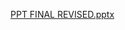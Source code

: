 [PPT FINAL REVISED.pptx](https://github.com/user-attachments/files/19880871/PPT.FINAL.REVISED.pptx)
